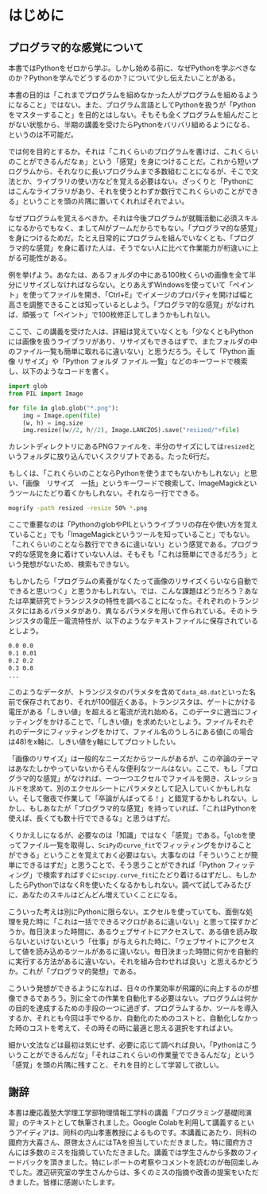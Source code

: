 # はじめに

## プログラマ的な感覚について

本書ではPythonをゼロから学ぶ。しかし始める前に、なぜPythonを学ぶべきなのか？Pythonを学んでどうするのか？について少し伝えたいことがある。

本書の目的は「これまでプログラムを組めなかった人がプログラムを組めるようになること」ではない。また、プログラム言語としてPythonを扱うが「Pythonをマスターすること」を目的とはしない。そもそも全くプログラムを組んだことがない状態から、半期の講義を受けたらPythonをバリバリ組めるようになる、というのは不可能だ。

では何を目的とするか。それは「これくらいのプログラムを書けば、これくらいのことができるんだなぁ」という「感覚」を身につけることだ。これから短いプログラムから、それなりに長いプログラムまで多数組むことになるが、そこで文法とか、ライブラリの使い方などを覚える必要はない。ざっくりと「Pythonにはこんなライブラリがあり、それを使うとわずか数行でこれくらいのことができる」ということを頭の片隅に置いてくれればそれでよい。

なぜプログラムを覚えるべきか。それは今後プログラムが就職活動に必須スキルになるからでもなく、ましてAIがブームだからでもない。「プログラマ的な感覚」を身につけるためだ。たとえ日常的にプログラムを組んでいなくとも、「プログラマ的な感覚」を身に着けた人は、そうでない人に比べて作業能力が桁違いに上がる可能性がある。

例を挙げよう。あなたは、あるフォルダの中にある100枚くらいの画像を全て半分にリサイズしなければならない。とりあえずWindowsを使っていて「ペイント」を使ってファイルを開き、「Ctrl+E」でイメージのプロパティを開けば幅と高さを調整できることは知っているとしよう。「プログラマ的な感覚」がなければ、頑張って「ペイント」で100枚修正してしまうかもしれない。

ここで、この講義を受けた人は、詳細は覚えていなくとも「少なくともPythonには画像を扱うライブラリがあり、リサイズもできるはずで、またフォルダの中のファイル一覧も簡単に取れるに違いない」と思うだろう。そして「Python 画像 リサイズ」や「Python フォルダ ファイル 一覧」などのキーワードで検索し、以下のようなコードを書く。

```py
import glob
from PIL import Image

for file in glob.glob("*.png"):
    img = Image.open(file)
    (w, h) = img.size
    img.resize((w//2, h//2), Image.LANCZOS).save("resized/"+file)
```

カレントディレクトリにあるPNGファイルを、半分のサイズにしては`resized`というフォルダに放り込んでいくスクリプトである。たった6行だ。

もしくは、「これくらいのことならPythonを使うまでもないかもしれない」と思い、「画像　リサイズ　一括」というキーワードで検索して、ImageMagickというツールにたどり着くかもしれない。それなら一行でできる。

```sh
mogrify -path resized -resize 50% *.png
```

ここで重要なのは「PythonのglobやPILというライブラリの存在や使い方を覚えていること」でも「ImageMagickというツールを知っていること」でもない。「これくらいのことなら数行でできるに違いない」という感覚である。プログラマ的な感覚を身に着けていない人は、そもそも「これは簡単にできるだろう」という発想がないため、検索もできない。

もしかしたら「プログラムの素養がなくたって画像のリサイズくらいなら自動でできると思いつく」と思うかもしれない。では、こんな課題はどうだろう？あなたは卒業研究でトランジスタの特性を調べることになった。それぞれのトランジスタにはあるパラメタがあり、異なるパラメタを用いて作られている。そのトランジスタの電圧ー電流特性が、以下のようなテキストファイルに保存されているとしよう。

```txt
0.0 0.0
0.1 0.01
0.2 0.2
0.3 0.8
...
```

このようなデータが、トランジスタのパラメタを含めて`data_48.dat`といった名前で保存されており、それが100個近くある。トランジスタは、ゲートにかける電圧がある「しきい値」を超えると電流が流れ始める。このデータに適当にフィッティングをかけることで、「しきい値」を求めたいとしよう。ファイルそれぞれのデータにフィッティングをかけて、ファイル名のうしろにある値(この場合は48)をx軸に、しきい値をy軸にしてプロットしたい。

「画像のリサイズ」は一般的なニーズだからツールがあるが、この卒論のテーマはあなたしかやっていないからそんな便利なツールはない。ここで、もし「プログラマ的な感覚」がなければ、一つ一つエクセルでファイルを開き、スレッショルドを求めて、別のエクセルシートにパラメタとして記入していくかもしれない。そして徹夜で作業して「卒論がんばってる！」と錯覚するかもしれない。しかし、もしあなたが「プログラマ的な感覚」を持っていれば、「これはPythonを使えば、長くても数十行でできるな」と思うはずだ。

くりかえしになるが、必要なのは「知識」ではなく「感覚」である。「`glob`を使ってファイル一覧を取得し、`SciPy`の`curve_fit`でフィッティングをかけることができる」ということを覚えておく必要はない。大事なのは「そういうことが簡単にできるはずだ」と思うことで、そう思うことができれば「Python フィッティング」で検索すればすぐに`scipy.curve_fit`にたどり着けるはずだし、もしかしたらPythonではなくRを使いたくなるかもしれない。調べて試してみるたびに、あなたのスキルはどんどん増えていくことになる。

こういった考えは別にPythonに限らない。エクセルを使っていても、面倒な処理を見た時に「これは一括でできるマクロがあるに違いない」と思って探すかどうか。毎日決まった時間に、あるウェブサイトにアクセスして、ある値を読み取らないといけないという「仕事」が与えられた時に、「ウェブサイトにアクセスして値を読み込めるツールがあるに違いない。毎日決まった時間に何かを自動的に実行する方法があるに違いない。それを組み合わせれば良い」と思えるかどうか。これが「プログラマ的発想」である。

こういう発想ができるようになれば、日々の作業効率が飛躍的に向上するのが想像できるであろう。別に全ての作業を自動化する必要はない。プログラムは何かの目的を達成するための手段の一つに過ぎず、プログラムするか、ツールを導入するか、それとも今回は手でやるか、自動化のためのコストと、自動化しなかった時のコストを考えて、その時その時に最適と思える選択をすればよい。

細かい文法などは最初は気にせず、必要に応じて調べれば良い。「Pythonはこういうことができるんだな」「それはこれくらいの作業量でできるんだな」という「感覚」を頭の片隅に残すこと、それを目的として学習して欲しい。

## 謝辞

本書は慶応義塾大学理工学部物理情報工学科の講義「プログラミング基礎同演習」のテキストとして執筆されました。Google Colabを利用して講義するというアイディアは、同科の内山孝憲教授によるものです。本講義にあたり、同科の國府方大喜さん、原啓太さんにはTAを担当していただきました。特に國府方さんには多数のミスを指摘していただきました。講義では学生さんから多数のフィードバックを頂きました。特にレポートの考察やコメントを読むのが毎回楽しみでした。渡辺研究室の学生さんからは、多くのミスの指摘や改善の提案をいただきました。皆様に感謝いたします。
